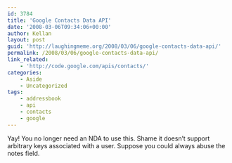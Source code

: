 ```yaml
---
id: 3784
title: 'Google Contacts Data API'
date: '2008-03-06T09:34:06+00:00'
author: Kellan
layout: post
guid: 'http://laughingmeme.org/2008/03/06/google-contacts-data-api/'
permalink: /2008/03/06/google-contacts-data-api/
link_related:
    - 'http://code.google.com/apis/contacts/'
categories:
    - Aside
    - Uncategorized
tags:
    - addressbook
    - api
    - contacts
    - google
---
```


Yay! You no longer need an NDA to use this. Shame it doesn’t support arbitrary keys associated with a user. Suppose you could always abuse the notes field.